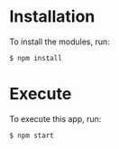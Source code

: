 # Installation

To install the modules, run:

`` $ npm install  ``

# Execute 

To execute this app, run:

`` $ npm start ``